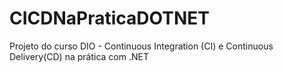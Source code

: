 # CICDNaPraticaDOTNET
Projeto do curso DIO - Continuous Integration (CI) e Continuous Delivery(CD) na prática com .NET
